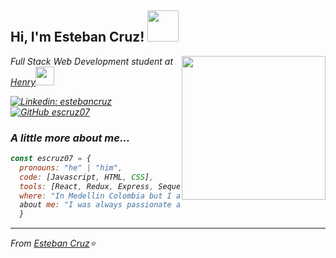 <h2> Hi, I'm Esteban Cruz! <img src="https://media.giphy.com/media/ehC4SqtNcEeLAiu66w/giphy.gif" width="50"></h2>
<img align='right' src="https://media.giphy.com/media/ZbNJojSbuJvIIVGl2t/giphy.gif" width="230">
<p><em>Full Stack Web Development student at <a href="https://www.soyhenry.com/">Henry</a><img src="https://media.giphy.com/media/fYSnHlufseco8Fh93Z/giphy.gif" width="30">

[![Linkedin: estebancruz](https://img.shields.io/badge/-estebancruz-blue?style=flat-square&logo=Linkedin&logoColor=white&link=https://www.linkedin.com/in/esteban-cruz-lanchero/)](https://www.linkedin.com/in/esteban-cruz-lanchero/)
[![GitHub escruz07](https://img.shields.io/github/followers/escruz07?label=follow&style=social)](https://github.com/escruz07)


###  A little more about me...  

```javascript
const escruz07 = {
  pronouns: "he" | "him",
  code: [Javascript, HTML, CSS],
  tools: [React, Redux, Express, Sequelize, NodeJS, PostgresSQL, Git, Github],
  where: "In Medellin Colombia but I adapt to any possibility"
  about me: "I was always passionate about all kinds of technology. I decided to study PROGRAMMING and it was the best thing I did in my life. Thanks to my commercial experience, I have a great capacity to empathize with people and an excellent ability to work in groups, I stand out for my desire to grow professionally. Always open to the possibility of learning. If I don't know, I'll try to learn it, because on this path I never stop studying ... The best is always yet to come!"
  }
 ```
  
---

<p><em>From <a href="https://github.com/escruz07">Esteban Cruz</a>⭐️
